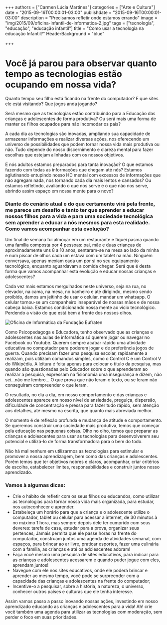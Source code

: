 +++
authors = ["Carmen Lúcia Martines"]
categories = ["Arte e Cultura"]
date = "2015-09-16T00:00:01-03:00"
publishdate = "2015-09-16T00:00:01-03:00"
description = "Precisamos refletir onde estamos errando"
image = "img/2015/09/oficina-infantil-de-informatica-2.jpg"
tags = ["tecnologia", "educação", "educação infantil"]
title = "Como usar a tecnologia na educação Infantil?"
  HeaderBackground = "blue"


+++
# Você já parou para observar quanto tempo as tecnologias estão ocupando em nossa vida?

Quanto tempo seu filho está ficando na frente do computador? E que sites ele está visitando? Que jogos anda jogando?

Será mesmo que as tecnologias estão contribuindo para a Educação das crianças e adolescentes de forma produtiva?  Ou será mais uma forma de manter os filhos ocupados para não incomodar os pais?

A cada dia as tecnologias são inovadas, ampliando sua capacidade de armazenar informações e realizar diversas ações, nos oferecendo um universo de possibilidades que podem tornar nossa vida mais produtiva ou não. Tudo depende do nosso discernimento e clareza mental para fazer escolhas que estejam alinhadas com os nossos objetivos.

E nós adultos estamos preparados para tanta inovação? O que estamos fazendo com todas as informações que chegam até nós? Estamos aglutinando entupindo nosso HD mental com excessos de informações que não agregam nada, nos tornando cada dia mais lentos e cansados? Ou estamos refletindo, avaliando o que nos serve e o que não nos serve, abrindo assim espaço em nossa mente para o novo?

### Diante do cenário atual e do que certamente virá pela frente, me parece um desafio e tanto ter que aprender a educar nossos filhos para a vida e para uma sociedade tecnológica sem aprender a educar a nós mesmos para esta realidade. Como vamos acompanhar esta evolução?

Um final de semana fui almoçar em um restaurante e fiquei pasma quando uma família composta por 4 pessoas: pai, mãe e duas crianças de aproximadamente uns 8 a 10 anos, sentaram-se na mesa ao lado da minha e num piscar de olhos cada um estava com um tablet na mão. Ninguém conversava, apenas mexiam cada um por si no seu equipamento tecnológico, enquanto aguardavam a comida chegar. Será que é desta forma que vamos acompanhar esta evolução e educar nossas crianças e adolescentes?

Cada vez mais estamos mergulhados neste universo, seja na rua, no elevador, na cama, na mesa, no banheiro e até dirigindo, mesmo sendo proibido, damos um jeitinho de usar o celular, mandar um whatsapp. O celular tornou-se um companheiro inseparável de nossas mãos e de nossa cabeça baixa. Estamos condicionando nossa mente ao vício tecnológico. Perdendo a visão do que está bem à frente dos nossos olhos.

![Oficina de Informática da Fundação Eufraten](https://s3-sa-east-1.amazonaws.com/blog.autoconexao.org.br/img/2015/09/oficina-infantil-de-informatica-3.JPG)

Como Psicopedagoga e Educadora, tenho observado que as crianças e adolescentes nas aulas de informática só querem jogar  ou navegar no Facebook ou Youtube. Querem sempre acabar rápido uma atividade educativa no computador para poderem jogar e de preferência jogos de guerra. Quando precisam fazer uma pesquisa escolar, rapidamente a realizam, pois utilizam comandos simples, como o Control C e um Control V do Wikipédia. A leitura é feita apenas para colocar o título da pesquisa, mas quando são questionadas pelo Educador sobre o que aprenderam ao realizar a pesquisa, expressam na fisionomia uma insegurança e dizem, não sei...não me lembro... O que prova que não leram o texto, ou se leram não conseguiram compreender o que leram.

O resultado, no dia a dia, em nosso comportamento e das crianças e adolescentes aparece em nosso nível de ansiedade, preguiça, dispersão, dificuldade de concentração e pressa para fazer tudo rápido, sem atenção aos detalhes, até mesmo na escrita, que quanto mais abreviada melhor.

O momento é de reflexão profunda e mudança de atitude e comportamento. Se queremos construir uma sociedade mais produtiva, temos que começar pela educação nas pequenas coisas. Olho no olho, temos que preparar as crianças e adolescentes para usar as tecnologias para desenvolverem seu potencial e utilizá-lo de forma transformadora para o bem do todo.

Não há mal nenhum em utilizarmos as tecnologias para estimular e promover a nossa aprendizagem, bem como das crianças e adolescentes. Porém temos que ter objetivos nobres e claros, acompanhar, criar critérios de escolha, estabelecer limites, responsabilidades e construir juntos nosso aprendizado.  

### Vamos à algumas dicas:

- Crie o hábito de refletir com os seus filhos ou educandos, como utilizar as tecnologias para tornar nossa vida mais organizada, para estudar, nos autoconhecer e aprender.
- Estabeleça um horário para que a criança e o adolescente utilize o computador, tablet ou celular para acessar a internet, de 30 minutos à no máximo 1 hora, mas sempre depois dele ter cumprido com seus deveres: tarefa de casa, estudar para a prova, organizar seus pertences; Jamais permita que ele passe horas na frente do computador, construam juntos uma agenda de atividades semanal, com espaços, para brincar ao ar livre, praticar esportes, fazer uma culinária com a família, as crianças e até os adolescentes adoram!
- Faça você mesmo uma pesquisa de sites educativos, para indicar para as crianças e adolescentes acessarem e quando puder jogue com eles, aprendam juntos!
- Navegue com ele nos sites educativos, onde ele poderá brincar e aprender ao mesmo tempo, você pode se surpreender com a capacidade das crianças e adolescentes na frente do computador;
- Incentive-o a pesquisar, sobre a história, a natureza, o universo, conhecer outros países e culturas que ele tenha interesse.

Assim vamos passo a passo inovando nossas ações, investindo em nosso aprendizado educando as crianças e adolescentes para a vida! Ah! crie você também uma agenda para utilizar as tecnologias com moderação, sem perder o foco em suas prioridades.
